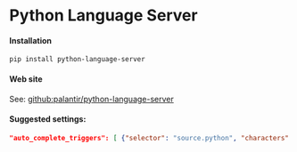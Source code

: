 # Python Language Server

#### Installation
```
pip install python-language-server
```

#### Web site

See: [github:palantir/python-language-server](https://github.com/palantir/python-language-server)

#### Suggested settings:

```json
"auto_complete_triggers": [ {"selector": "source.python", "characters": "."} ],
```

